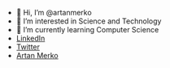- 👋 Hi, I’m @artanmerko
- 👀 I’m interested in Science and Technology
- 🌱 I’m currently learning Computer Science
- [LinkedIn](https://www.linkedin.com/in/artan-merko-5b5b35231/)
- [Twitter](https://twitter.com/ArtanMerko)
- [Artan Merko](https://artanmerko.github.io/homepage/)

<!---
artanmerko/artanmerko is a ✨ special ✨ repository because its `README.md` (this file) appears on your GitHub profile.
You can click the Preview link to take a look at your changes.
--->
